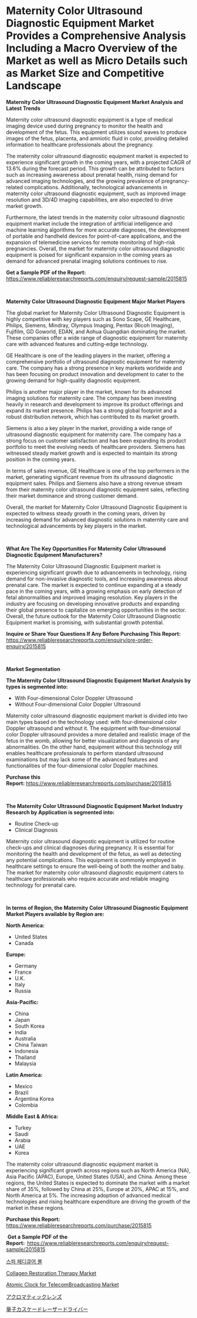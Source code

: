 <p><h1>Maternity Color Ultrasound Diagnostic Equipment Market Provides a Comprehensive Analysis Including a Macro Overview of the Market as well as Micro Details such as Market Size and Competitive Landscape</h1></p><p><strong>Maternity Color Ultrasound Diagnostic Equipment Market Analysis and Latest Trends</strong></p>
<p><p>Maternity color ultrasound diagnostic equipment is a type of medical imaging device used during pregnancy to monitor the health and development of the fetus. This equipment utilizes sound waves to produce images of the fetus, placenta, and amniotic fluid in color, providing detailed information to healthcare professionals about the pregnancy.</p><p>The maternity color ultrasound diagnostic equipment market is expected to experience significant growth in the coming years, with a projected CAGR of 13.6% during the forecast period. This growth can be attributed to factors such as increasing awareness about prenatal health, rising demand for advanced imaging technologies, and the growing prevalence of pregnancy-related complications. Additionally, technological advancements in maternity color ultrasound diagnostic equipment, such as improved image resolution and 3D/4D imaging capabilities, are also expected to drive market growth.</p><p>Furthermore, the latest trends in the maternity color ultrasound diagnostic equipment market include the integration of artificial intelligence and machine learning algorithms for more accurate diagnoses, the development of portable and handheld devices for point-of-care applications, and the expansion of telemedicine services for remote monitoring of high-risk pregnancies. Overall, the market for maternity color ultrasound diagnostic equipment is poised for significant expansion in the coming years as demand for advanced prenatal imaging solutions continues to rise.</p></p>
<p><strong>Get a Sample PDF of the Report:&nbsp;</strong> <a href="https://www.reliableresearchreports.com/enquiry/request-sample/2015815">https://www.reliableresearchreports.com/enquiry/request-sample/2015815</a></p>
<p>&nbsp;</p>
<p><strong>Maternity Color Ultrasound Diagnostic Equipment Major Market Players</strong></p>
<p><p>The global market for Maternity Color Ultrasound Diagnostic Equipment is highly competitive with key players such as Sono Scape, GE Healthcare, Philips, Siemens, Mindray, Olympus Imaging, Pentax (Ricoh Imaging), Fujifilm, GD Goworld, EDAN, and Aohua Guangdian dominating the market. These companies offer a wide range of diagnostic equipment for maternity care with advanced features and cutting-edge technology.</p><p>GE Healthcare is one of the leading players in the market, offering a comprehensive portfolio of ultrasound diagnostic equipment for maternity care. The company has a strong presence in key markets worldwide and has been focusing on product innovation and development to cater to the growing demand for high-quality diagnostic equipment.</p><p>Philips is another major player in the market, known for its advanced imaging solutions for maternity care. The company has been investing heavily in research and development to improve its product offerings and expand its market presence. Philips has a strong global footprint and a robust distribution network, which has contributed to its market growth.</p><p>Siemens is also a key player in the market, providing a wide range of ultrasound diagnostic equipment for maternity care. The company has a strong focus on customer satisfaction and has been expanding its product portfolio to meet the evolving needs of healthcare providers. Siemens has witnessed steady market growth and is expected to maintain its strong position in the coming years.</p><p>In terms of sales revenue, GE Healthcare is one of the top performers in the market, generating significant revenue from its ultrasound diagnostic equipment sales. Philips and Siemens also have a strong revenue stream from their maternity color ultrasound diagnostic equipment sales, reflecting their market dominance and strong customer demand.</p><p>Overall, the market for Maternity Color Ultrasound Diagnostic Equipment is expected to witness steady growth in the coming years, driven by increasing demand for advanced diagnostic solutions in maternity care and technological advancements by key players in the market.</p></p>
<p>&nbsp;</p>
<p><strong>What Are The Key Opportunities For Maternity Color Ultrasound Diagnostic Equipment Manufacturers?</strong></p>
<p><p>The Maternity Color Ultrasound Diagnostic Equipment market is experiencing significant growth due to advancements in technology, rising demand for non-invasive diagnostic tools, and increasing awareness about prenatal care. The market is expected to continue expanding at a steady pace in the coming years, with a growing emphasis on early detection of fetal abnormalities and improved imaging resolution. Key players in the industry are focusing on developing innovative products and expanding their global presence to capitalize on emerging opportunities in the sector. Overall, the future outlook for the Maternity Color Ultrasound Diagnostic Equipment market is promising, with substantial growth potential.</p></p>
<p><strong>Inquire or Share Your Questions If Any Before Purchasing This Report:</strong> <a href="https://www.reliableresearchreports.com/enquiry/pre-order-enquiry/2015815">https://www.reliableresearchreports.com/enquiry/pre-order-enquiry/2015815</a></p>
<p>&nbsp;</p>
<p><strong>Market Segmentation</strong></p>
<p><strong>The Maternity Color Ultrasound Diagnostic Equipment Market Analysis by types is segmented into:</strong></p>
<p><ul><li>With Four-dimensional Color Doppler Ultrasound</li><li>Without Four-dimensional Color Doppler Ultrasound</li></ul></p>
<p><p>Maternity color ultrasound diagnostic equipment market is divided into two main types based on the technology used: with four-dimensional color Doppler ultrasound and without it. The equipment with four-dimensional color Doppler ultrasound provides a more detailed and realistic image of the fetus in the womb, allowing for better visualization and diagnosis of any abnormalities. On the other hand, equipment without this technology still enables healthcare professionals to perform standard ultrasound examinations but may lack some of the advanced features and functionalities of the four-dimensional color Doppler machines.</p></p>
<p><strong>Purchase this Report:&nbsp;</strong><a href="https://www.reliableresearchreports.com/purchase/2015815">https://www.reliableresearchreports.com/purchase/2015815</a></p>
<p>&nbsp;</p>
<p><strong>The Maternity Color Ultrasound Diagnostic Equipment Market Industry Research by Application is segmented into:</strong></p>
<p><ul><li>Routine Check-up</li><li>Clinical Diagnosis</li></ul></p>
<p><p>Maternity color ultrasound diagnostic equipment is utilized for routine check-ups and clinical diagnoses during pregnancy. It is essential for monitoring the health and development of the fetus, as well as detecting any potential complications. This equipment is commonly employed in healthcare settings to ensure the well-being of both the mother and baby. The market for maternity color ultrasound diagnostic equipment caters to healthcare professionals who require accurate and reliable imaging technology for prenatal care.</p></p>
<p>&nbsp;</p>
<p><strong>In terms of Region, the Maternity Color Ultrasound Diagnostic Equipment Market Players available by Region are:</strong></p>
<p>
    <p> <strong> North America: </strong>
        <ul>
            <li>United States</li>
            <li>Canada</li>
        </ul>
        </p> 
    <p> <strong> Europe: </strong>
        <ul>
            <li>Germany</li>
            <li>France</li>
            <li>U.K.</li>
            <li>Italy</li>
            <li>Russia</li>
        </ul>
        </p> 
    <p> <strong> Asia-Pacific: </strong>
        <ul>
            <li>China</li>
            <li>Japan</li>
            <li>South Korea</li>
            <li>India</li>
            <li>Australia</li>
            <li>China Taiwan</li>
            <li>Indonesia</li>
            <li>Thailand</li>
            <li>Malaysia</li>
        </ul>
        </p> 
    <p> <strong> Latin America: </strong>
        <ul>
            <li>Mexico</li>
            <li>Brazil</li>
            <li>Argentina Korea</li>
            <li>Colombia</li>
        </ul>
        </p> 
    <p> <strong> Middle East & Africa: </strong>
        <ul>
            <li>Turkey</li>
            <li>Saudi</li>
            <li>Arabia</li>
            <li>UAE</li>
            <li>Korea</li>
        </ul>
    </p>
    </p>
<p><p>The maternity color ultrasound diagnostic equipment market is experiencing significant growth across regions such as North America (NA), Asia Pacific (APAC), Europe, United States (USA), and China. Among these regions, the United States is expected to dominate the market with a market share of 35%, followed by China at 25%, Europe at 20%, APAC at 15%, and North America at 5%. The increasing adoption of advanced medical technologies and rising healthcare expenditure are driving the growth of the market in these regions.</p></p>
<p><strong>Purchase this Report: </strong><a href="https://www.reliableresearchreports.com/purchase/2015815">https://www.reliableresearchreports.com/purchase/2015815</a></p>
<p>&nbsp;<strong>Get a Sample PDF of the Report:&nbsp;&nbsp;</strong><a href="https://www.reliableresearchreports.com/enquiry/request-sample/2015815">https://www.reliableresearchreports.com/enquiry/request-sample/2015815</a></p>
<p><strong></strong></p>
<p><p><a href="https://medium.com/@melisahurt/%EC%8A%A4%ED%8C%8C-%ED%8E%98%EB%94%94%ED%81%90%EC%96%B4-%EB%B3%B4%EC%9A%B8-%EC%8B%9C%EC%9E%A5-%EB%B3%B4%EA%B3%A0%EC%84%9C%EB%8A%94-%EC%9D%B4-%EC%8B%9C%EC%9E%A5%EC%9D%98-%EC%B5%9C%EC%8B%A0-%ED%8A%B8%EB%A0%8C%EB%93%9C%EC%99%80-%EC%84%B1%EC%9E%A5-%EA%B8%B0%ED%9A%8C%EB%A5%BC-%EB%B3%B4%EC%97%AC%EC%A4%8D%EB%8B%88%EB%8B%A4-e9e7d09e418a">스파 페디큐어 볼</a></p><p><a href="https://adventurous-uranium-ef9.notion.site/Collagen-Restoration-Therapy-Market-Insights-Market-Players-and-Forecast-Till-2031-1d6413021e3a4fc1a1886673bbb8847d">Collagen Restoration Therapy Market</a></p><p><a href="https://github.com/eeaveuhhh/Market-Research-Report-List-1/blob/main/atomic-clock-for-telecombroadcasting-market.md">Atomic Clock for TelecomBroadcasting Market</a></p><p><a href="https://medium.com/@royalmiller09/%E3%82%A2%E3%82%AF%E3%83%AD%E3%83%9E%E3%83%81%E3%83%83%E3%82%AF%E3%83%AC%E3%83%B3%E3%82%BA%E5%B8%82%E5%A0%B4%E3%83%AC%E3%83%9D%E3%83%BC%E3%83%88%E3%81%AF-%E3%81%93%E3%81%AE%E5%B8%82%E5%A0%B4%E3%81%AE%E6%9C%80%E6%96%B0%E3%83%88%E3%83%AC%E3%83%B3%E3%83%89%E3%81%A8%E6%88%90%E9%95%B7%E6%A9%9F%E4%BC%9A%E3%82%92%E6%98%8E%E3%82%89%E3%81%8B%E3%81%AB%E3%81%97%E3%81%A6%E3%81%84%E3%81%BE%E3%81%99-9b9958f2baed">アクロマティックレンズ</a></p><p><a href="https://medium.com/@royalmiller09/2024%E5%B9%B4%E3%81%8B%E3%82%892031%E5%B9%B4%E3%81%BE%E3%81%A7%E3%81%AE%E6%9C%9F%E9%96%93%E3%81%AB%E4%BA%88%E6%B8%AC%E3%81%95%E3%82%8C%E3%82%8B%E3%82%AF%E3%82%A2%E3%83%B3%E3%82%BF%E3%83%A0%E3%82%AB%E3%82%B9%E3%82%B1%E3%83%BC%E3%83%89%E3%83%AC%E3%83%BC%E3%82%B6%E3%83%BC%E3%83%89%E3%83%A9%E3%82%A4%E3%83%90%E3%83%BC%E5%B8%82%E5%A0%B4%E5%88%86%E6%9E%90%E3%81%A8%E3%82%B5%E3%82%A4%E3%82%BA%E4%BA%88%E6%B8%AC-c1fd517e3b1e">量子カスケードレーザードライバー</a></p></p>